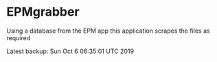 # EPMgrabber
Using a database from the EPM app this application scrapes the files as required


Latest backup: Sun Oct 6 06:35:01 UTC 2019
